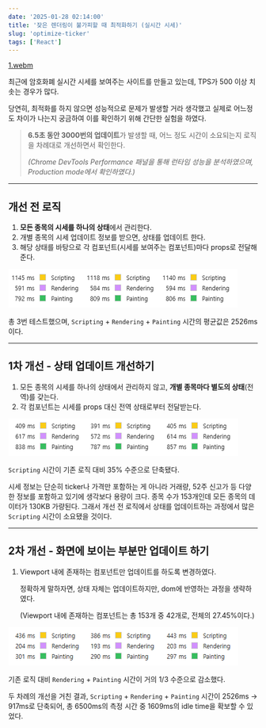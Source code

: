 ```yaml
---
date: '2025-01-28 02:14:00'
title: '잦은 렌더링이 불가피할 때 최적화하기 (실시간 시세)'
slug: 'optimize-ticker'
tags: ['React']
---
```


[1.webm](1.webm)

최근에 암호화폐 실시간 시세를 보여주는 사이트를 만들고 있는데, TPS가 500 이상 치솟는 경우가 많다.

당연히, 최적화를 하지 않으면 성능적으로 문제가 발생할 거라 생각했고 실제로 어느정도 차이가 나는지 궁금하여 이를 확인하기 위해 간단한 실험을 하였다.

> **6.5초 동안 3000번의 업데이트**가 발생할 때, 어느 정도 시간이 소요되는지 로직을 차례대로 개선하면서 확인한다.
>
> _(Chrome DevTools Performance 패널을 통해 런타임 성능을 분석하였으며, Production mode에서 확인하였다.)_

---

## 개선 전 로직

1. **모든 종목의 시세를 하나의 상태**에서 관리한다.
2. 개별 종목의 시세 업데이트 정보를 받으면, 상태를 업데이트 한다.
3. 해당 상태를 바탕으로 각 컴포넌트(시세를 보여주는 컴포넌트)마다 props로 전달해준다.

![image.png](image.png)

총 3번 테스트했으며, `Scripting` + `Rendering` + `Painting` 시간의 평균값은 2526ms이다.

---

## 1차 개선 - 상태 업데이트 개선하기

1. 모든 종목의 시세를 하나의 상태에서 관리하지 않고, **개별 종목마다 별도의 상태**(전역)를 갖는다.
2. 각 컴포넌트는 시세를 props 대신 전역 상태로부터 전달받는다.

![image.png](image1.png)

`Scripting` 시간이 기존 로직 대비 35% 수준으로 단축됐다.

시세 정보는 단순히 ticker나 가격만 포함하는 게 아니라 거래량, 52주 신고가 등 다양한 정보를 포함하고 있기에 생각보다 용량이 크다. 종목 수가 153개인데 모든 종목의 데이터가 130KB 가량된다. 그래서 개선 전 로직에서 상태를 업데이트하는 과정에서 많은 `Scripting` 시간이 소요됐을 것이다.

---

## 2차 개선 - 화면에 보이는 부분만 업데이트 하기

1. Viewport 내에 존재하는 컴포넌트만 업데이트를 하도록 변경하였다.

   정확하게 말하자면, 상태 자체는 업데이트하지만, dom에 반영하는 과정을 생략하였다.

   (Viewport 내에 존재하는 컴포넌트는 총 153개 중 42개로, 전체의 27.45%이다.)

![image.png](image2.png)

기존 로직 대비 `Rendering` + `Painting` 시간이 거의 1/3 수준으로 감소했다.

두 차례의 개선을 거친 결과, `Scripting` + `Rendering` + `Painting` 시간이 2526ms → 917ms로 단축되어, 총 6500ms의 측정 시간 중 1609ms의 idle time을 확보할 수 있었다.

